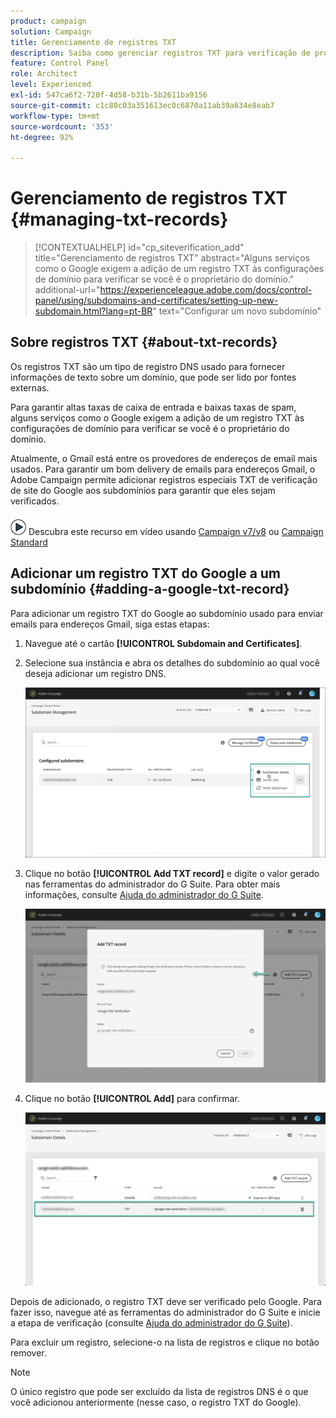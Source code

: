 ```yaml
---
product: campaign
solution: Campaign
title: Gerenciamento de registros TXT
description: Saiba como gerenciar registros TXT para verificação de propriedade de domínio.
feature: Control Panel
role: Architect
level: Experienced
exl-id: 547ca6f2-720f-4d58-b31b-5b2611ba9156
source-git-commit: c1c80c03a351613ec0c6870a11ab39a634e8eab7
workflow-type: tm+mt
source-wordcount: '353'
ht-degree: 92%

---
```


# Gerenciamento de registros TXT {#managing-txt-records}

>[!CONTEXTUALHELP]
>id="cp_siteverification_add"
>title="Gerenciamento de registros TXT"
>abstract="Alguns serviços como o Google exigem a adição de um registro TXT às configurações de domínio para verificar se você é o proprietário do domínio."
>additional-url="https://experienceleague.adobe.com/docs/control-panel/using/subdomains-and-certificates/setting-up-new-subdomain.html?lang=pt-BR" text="Configurar um novo subdomínio"

## Sobre registros TXT {#about-txt-records}

Os registros TXT são um tipo de registro DNS usado para fornecer informações de texto sobre um domínio, que pode ser lido por fontes externas.

Para garantir altas taxas de caixa de entrada e baixas taxas de spam, alguns serviços como o Google exigem a adição de um registro TXT às configurações de domínio para verificar se você é o proprietário do domínio.

Atualmente, o Gmail está entre os provedores de endereços de email mais usados. Para garantir um bom delivery de emails para endereços Gmail, o Adobe Campaign permite adicionar registros especiais TXT de verificação de site do Google aos subdomínios para garantir que eles sejam verificados.

![](assets/do-not-localize/how-to-video.png) Descubra este recurso em vídeo usando [Campaign v7/v8](https://experienceleague.adobe.com/docs/campaign-classic-learn/control-panel/subdomains-and-certificates/google-txt-record-management.html#subdomains-and-certificates) ou [Campaign Standard](https://experienceleague.adobe.com/docs/campaign-standard-learn/control-panel/subdomains-and-certificates/google-txt-record-management.html#subdomains-and-certificates)

## Adicionar um registro TXT do Google a um subdomínio {#adding-a-google-txt-record}

Para adicionar um registro TXT do Google ao subdomínio usado para enviar emails para endereços Gmail, siga estas etapas:

1. Navegue até o cartão **[!UICONTROL Subdomain and Certificates]**.

1. Selecione sua instância e abra os detalhes do subdomínio ao qual você deseja adicionar um registro DNS.

   ![](assets/txt_subdomaindetails.png)

1. Clique no botão **[!UICONTROL Add TXT record]** e digite o valor gerado nas ferramentas do administrador do G Suite. Para obter mais informações, consulte [Ajuda do administrador do G Suite](https://support.google.com/a/answer/183895).

   ![](assets/txt_addtxt.png)

1. Clique no botão **[!UICONTROL Add]** para confirmar.

   ![](assets/txt_txtadded.png)

Depois de adicionado, o registro TXT deve ser verificado pelo Google. Para fazer isso, navegue até as ferramentas do administrador do G Suite e inicie a etapa de verificação (consulte [Ajuda do administrador do G Suite](https://support.google.com/a/answer/183895)).

Para excluir um registro, selecione-o na lista de registros e clique no botão remover.

>[!NOTE]
>
>O único registro que pode ser excluído da lista de registros DNS é o que você adicionou anteriormente (nesse caso, o registro TXT do Google).

